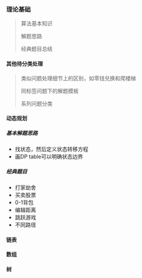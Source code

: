### 理论基础

> 算法基本知识
>
> 解题思路
>
> 经典题目总结

#### 其他待分类处理

> 类似问题处理细节上的区别，如零钱兑换和爬楼梯
>
> 同标签问题下的解题模板
>
> 系列问题分类
>

#### 动态规划

##### 基本解题思路

- 找状态，然后定义状态转移方程
- 画DP table可以明确状态边界

##### 经典题目

- 打家劫舍
- 买卖股票
- 0-1背包
- 编辑距离
- 跳跃游戏
- 不同路径



#### 链表

#### 数组

#### 树


